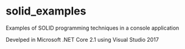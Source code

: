 # solid_examples
Examples of SOLID programming techniques in a console application

Develped in Microsoft .NET Core 2.1 using Visual Studio 2017
